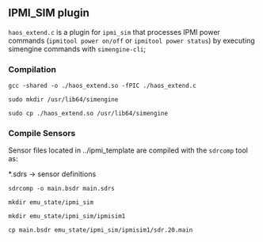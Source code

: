 ## IPMI_SIM plugin

`haos_extend.c` is a plugin for `ipmi_sim` that processes IPMI power commands (`ipmitool power on/off` or `ipmitool power status`) by executing simengine commands with `simengine-cli`;

### Compilation

`gcc -shared -o ./haos_extend.so -fPIC ./haos_extend.c`

`sudo mkdir /usr/lib64/simengine`

`sudo cp ./haos_extend.so /usr/lib64/simengine`

### Compile Sensors

Sensor files located in ../ipmi_template are compiled with the `sdrcomp` tool as:

\*.sdrs -> sensor definitions

```
sdrcomp -o main.bsdr main.sdrs

mkdir emu_state/ipmi_sim

mkdir emu_state/ipmi_sim/ipmisim1

cp main.bsdr emu_state/ipmi_sim/ipmisim1/sdr.20.main
```
